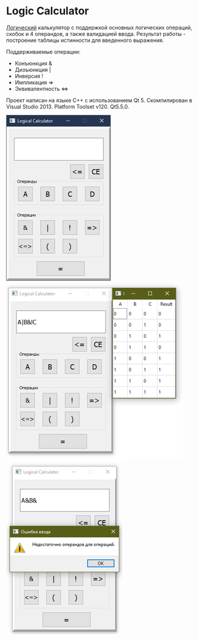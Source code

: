 # Logic Calculator

[Логический](https://ru.wikipedia.org/wiki/%D0%90%D0%BB%D0%B3%D0%B5%D0%B1%D1%80%D0%B0_%D0%BB%D0%BE%D0%B3%D0%B8%D0%BA%D0%B8) калькулятор с поддержкой основных логических операций, скобок и 4 операндов, а также валидацией ввода.
Результат работы - построение таблицы истинности для введенного выражения.
  
Поддерживаемые операции:
* Конъюнкция &
* Дизъюнкция |
* Инверсия !
* Импликация =>
* Эквивалентность <=>
  
Проект написан на языке C++ с использованием Qt 5. Скомпилирован в Visual Studio 2013. Platform Toolset v120. Qt5.5.0.

![Main Screen](/img/main-screen-clear.PNG)  
![Result Screen](/img/complicated-expression-result.PNG)  
![Validation Error](/img/validation-error.PNG)
